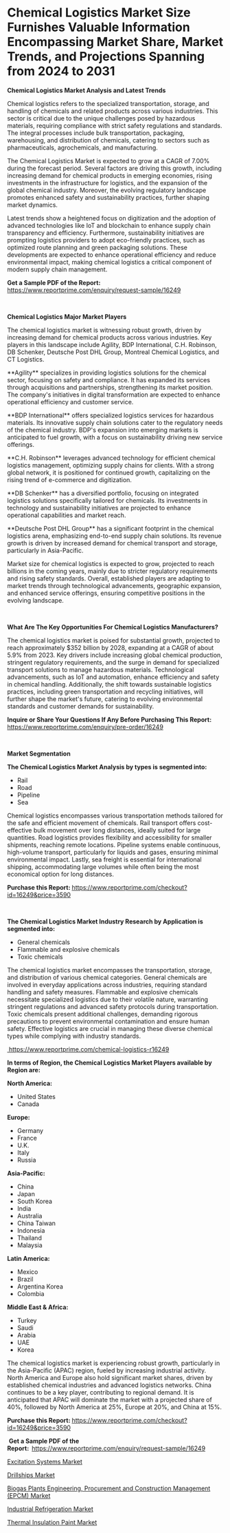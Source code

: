 <p><h1>Chemical Logistics Market Size Furnishes Valuable Information Encompassing Market Share, Market Trends, and Projections Spanning from 2024 to 2031</h1></p><p><strong>Chemical Logistics Market Analysis and Latest Trends</strong></p>
<p><p>Chemical logistics refers to the specialized transportation, storage, and handling of chemicals and related products across various industries. This sector is critical due to the unique challenges posed by hazardous materials, requiring compliance with strict safety regulations and standards. The integral processes include bulk transportation, packaging, warehousing, and distribution of chemicals, catering to sectors such as pharmaceuticals, agrochemicals, and manufacturing.</p><p>The Chemical Logistics Market is expected to grow at a CAGR of 7.00% during the forecast period. Several factors are driving this growth, including increasing demand for chemical products in emerging economies, rising investments in the infrastructure for logistics, and the expansion of the global chemical industry. Moreover, the evolving regulatory landscape promotes enhanced safety and sustainability practices, further shaping market dynamics.</p><p>Latest trends show a heightened focus on digitization and the adoption of advanced technologies like IoT and blockchain to enhance supply chain transparency and efficiency. Furthermore, sustainability initiatives are prompting logistics providers to adopt eco-friendly practices, such as optimized route planning and green packaging solutions. These developments are expected to enhance operational efficiency and reduce environmental impact, making chemical logistics a critical component of modern supply chain management.</p></p>
<p><strong>Get a Sample PDF of the Report:&nbsp;</strong> <a href="https://www.reportprime.com/enquiry/request-sample/16249?utm_campaign=1674&utm_medium=2&utm_source=Github&utm_content=ia&utm_term=02122024&utm_id=chemical-logistics">https://www.reportprime.com/enquiry/request-sample/16249</a></p>
<p>&nbsp;</p>
<p><strong>Chemical Logistics Major Market Players</strong></p>
<p><p>The chemical logistics market is witnessing robust growth, driven by increasing demand for chemical products across various industries. Key players in this landscape include Agility, BDP International, C.H. Robinson, DB Schenker, Deutsche Post DHL Group, Montreal Chemical Logistics, and CT Logistics.</p><p>**Agility** specializes in providing logistics solutions for the chemical sector, focusing on safety and compliance. It has expanded its services through acquisitions and partnerships, strengthening its market position. The company's initiatives in digital transformation are expected to enhance operational efficiency and customer service.</p><p>**BDP International** offers specialized logistics services for hazardous materials. Its innovative supply chain solutions cater to the regulatory needs of the chemical industry. BDP's expansion into emerging markets is anticipated to fuel growth, with a focus on sustainability driving new service offerings.</p><p>**C.H. Robinson** leverages advanced technology for efficient chemical logistics management, optimizing supply chains for clients. With a strong global network, it is positioned for continued growth, capitalizing on the rising trend of e-commerce and digitization.</p><p>**DB Schenker** has a diversified portfolio, focusing on integrated logistics solutions specifically tailored for chemicals. Its investments in technology and sustainability initiatives are projected to enhance operational capabilities and market reach.</p><p>**Deutsche Post DHL Group** has a significant footprint in the chemical logistics arena, emphasizing end-to-end supply chain solutions. Its revenue growth is driven by increased demand for chemical transport and storage, particularly in Asia-Pacific.</p><p>Market size for chemical logistics is expected to grow, projected to reach billions in the coming years, mainly due to stricter regulatory requirements and rising safety standards. Overall, established players are adapting to market trends through technological advancements, geographic expansion, and enhanced service offerings, ensuring competitive positions in the evolving landscape.</p></p>
<p>&nbsp;</p>
<p><strong>What Are The Key Opportunities For Chemical Logistics Manufacturers?</strong></p>
<p><p>The chemical logistics market is poised for substantial growth, projected to reach approximately $352 billion by 2028, expanding at a CAGR of about 5.9% from 2023. Key drivers include increasing global chemical production, stringent regulatory requirements, and the surge in demand for specialized transport solutions to manage hazardous materials. Technological advancements, such as IoT and automation, enhance efficiency and safety in chemical handling. Additionally, the shift towards sustainable logistics practices, including green transportation and recycling initiatives, will further shape the market's future, catering to evolving environmental standards and customer demands for sustainability.</p></p>
<p><strong>Inquire or Share Your Questions If Any Before Purchasing This Report:</strong> <a href="https://www.reportprime.com/enquiry/pre-order/16249?utm_campaign=1674&utm_medium=2&utm_source=Github&utm_content=ia&utm_term=02122024&utm_id=chemical-logistics">https://www.reportprime.com/enquiry/pre-order/16249</a></p>
<p>&nbsp;</p>
<p><strong>Market Segmentation</strong></p>
<p><strong>The Chemical Logistics Market Analysis by types is segmented into:</strong></p>
<p><ul><li>Rail</li><li>Road</li><li>Pipeline</li><li>Sea</li></ul></p>
<p><p>Chemical logistics encompasses various transportation methods tailored for the safe and efficient movement of chemicals. Rail transport offers cost-effective bulk movement over long distances, ideally suited for large quantities. Road logistics provides flexibility and accessibility for smaller shipments, reaching remote locations. Pipeline systems enable continuous, high-volume transport, particularly for liquids and gases, ensuring minimal environmental impact. Lastly, sea freight is essential for international shipping, accommodating large volumes while often being the most economical option for long distances.</p></p>
<p><strong>Purchase this Report:&nbsp;</strong><a href="https://www.reportprime.com/checkout?id=16249&price=3590&utm_campaign=1674&utm_medium=2&utm_source=Github&utm_content=ia&utm_term=02122024&utm_id=chemical-logistics">https://www.reportprime.com/checkout?id=16249&price=3590</a></p>
<p>&nbsp;</p>
<p><strong>The Chemical Logistics Market Industry Research by Application is segmented into:</strong></p>
<p><ul><li>General chemicals</li><li>Flammable and explosive chemicals</li><li>Toxic chemicals</li></ul></p>
<p><p>The chemical logistics market encompasses the transportation, storage, and distribution of various chemical categories. General chemicals are involved in everyday applications across industries, requiring standard handling and safety measures. Flammable and explosive chemicals necessitate specialized logistics due to their volatile nature, warranting stringent regulations and advanced safety protocols during transportation. Toxic chemicals present additional challenges, demanding rigorous precautions to prevent environmental contamination and ensure human safety. Effective logistics are crucial in managing these diverse chemical types while complying with industry standards.</p></p>
<p><a href="https://www.reportprime.com/chemical-logistics-r16249?utm_campaign=1674&utm_medium=2&utm_source=Github&utm_content=ia&utm_term=02122024&utm_id=chemical-logistics">&nbsp;https://www.reportprime.com/chemical-logistics-r16249</a></p>
<p><strong>In terms of Region, the Chemical Logistics Market Players available by Region are:</strong></p>
<p>
    <p> <strong> North America: </strong>
        <ul>
            <li>United States</li>
            <li>Canada</li>
        </ul>
        </p> 
    <p> <strong> Europe: </strong>
        <ul>
            <li>Germany</li>
            <li>France</li>
            <li>U.K.</li>
            <li>Italy</li>
            <li>Russia</li>
        </ul>
        </p> 
    <p> <strong> Asia-Pacific: </strong>
        <ul>
            <li>China</li>
            <li>Japan</li>
            <li>South Korea</li>
            <li>India</li>
            <li>Australia</li>
            <li>China Taiwan</li>
            <li>Indonesia</li>
            <li>Thailand</li>
            <li>Malaysia</li>
        </ul>
        </p> 
    <p> <strong> Latin America: </strong>
        <ul>
            <li>Mexico</li>
            <li>Brazil</li>
            <li>Argentina Korea</li>
            <li>Colombia</li>
        </ul>
        </p> 
    <p> <strong> Middle East & Africa: </strong>
        <ul>
            <li>Turkey</li>
            <li>Saudi</li>
            <li>Arabia</li>
            <li>UAE</li>
            <li>Korea</li>
        </ul>
    </p>
    </p>
<p><p>The chemical logistics market is experiencing robust growth, particularly in the Asia-Pacific (APAC) region, fueled by increasing industrial activity. North America and Europe also hold significant market shares, driven by established chemical industries and advanced logistics networks. China continues to be a key player, contributing to regional demand. It is anticipated that APAC will dominate the market with a projected share of 40%, followed by North America at 25%, Europe at 20%, and China at 15%.</p></p>
<p><strong>Purchase this Report: </strong><a href="https://www.reportprime.com/checkout?id=16249&price=3590&utm_campaign=1674&utm_medium=2&utm_source=Github&utm_content=ia&utm_term=02122024&utm_id=chemical-logistics">https://www.reportprime.com/checkout?id=16249&price=3590</a></p>
<p>&nbsp;<strong>Get a Sample PDF of the Report:&nbsp;&nbsp;</strong><a href="https://www.reportprime.com/enquiry/request-sample/16249?utm_campaign=1674&utm_medium=2&utm_source=Github&utm_content=ia&utm_term=02122024&utm_id=chemical-logistics">https://www.reportprime.com/enquiry/request-sample/16249</a></p>
<p><strong></strong></p>
<p><p><a href="https://www.linkedin.com/pulse/comprehensive-assessment-globalexcitation-systems-marketmarketsize-n9vef?utm_campaign=1674&utm_medium=2&utm_source=Github&utm_content=ia&utm_term=02122024&utm_id=chemical-logistics">Excitation Systems Market</a></p><p><a href="https://www.linkedin.com/pulse/global-drillships-market-size-2024-2031-technology-application-kcurf?utm_campaign=1674&utm_medium=2&utm_source=Github&utm_content=ia&utm_term=02122024&utm_id=chemical-logistics">Drillships Market</a></p><p><a href="https://issuu.com/reportprime-2/docs/biogas-plants-engineering-procurement-and-construc?utm_campaign=1674&utm_medium=2&utm_source=Github&utm_content=ia&utm_term=02122024&utm_id=chemical-logistics">Biogas Plants Engineering, Procurement and Construction Management (EPCM) Market</a></p><p><a href="https://www.linkedin.com/pulse/industrial-refrigeration-market-analysis-major-challenges-gxnvf?utm_campaign=1674&utm_medium=2&utm_source=Github&utm_content=ia&utm_term=02122024&utm_id=chemical-logistics">Industrial Refrigeration Market</a></p><p><a href="https://issuu.com/reportprime-2/docs/thermal-insulation-paint-market-size-2030.pptx?utm_campaign=1674&utm_medium=2&utm_source=Github&utm_content=ia&utm_term=02122024&utm_id=chemical-logistics">Thermal Insulation Paint Market</a></p></p>